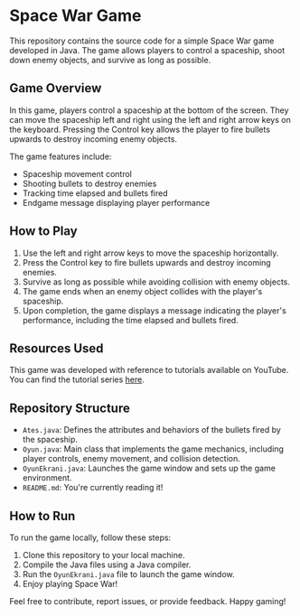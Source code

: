 # Space War Game

This repository contains the source code for a simple Space War game developed in Java. The game allows players to control a spaceship, shoot down enemy objects, and survive as long as possible.

## Game Overview

In this game, players control a spaceship at the bottom of the screen. They can move the spaceship left and right using the left and right arrow keys on the keyboard. Pressing the Control key allows the player to fire bullets upwards to destroy incoming enemy objects.

The game features include:

- Spaceship movement control
- Shooting bullets to destroy enemies
- Tracking time elapsed and bullets fired
- Endgame message displaying player performance

## How to Play

1. Use the left and right arrow keys to move the spaceship horizontally.
2. Press the Control key to fire bullets upwards and destroy incoming enemies.
3. Survive as long as possible while avoiding collision with enemy objects.
4. The game ends when an enemy object collides with the player's spaceship.
5. Upon completion, the game displays a message indicating the player's performance, including the time elapsed and bullets fired.

## Resources Used

This game was developed with reference to tutorials available on YouTube. You can find the tutorial series [here](https://www.youtube.com/playlist?list=PLIHume2cwmHcGWl_h31xBh1zSlqmxfFRQ).

## Repository Structure

- `Ates.java`: Defines the attributes and behaviors of the bullets fired by the spaceship.
- `Oyun.java`: Main class that implements the game mechanics, including player controls, enemy movement, and collision detection.
- `OyunEkrani.java`: Launches the game window and sets up the game environment.
- `README.md`: You're currently reading it!

## How to Run

To run the game locally, follow these steps:

1. Clone this repository to your local machine.
2. Compile the Java files using a Java compiler.
3. Run the `OyunEkrani.java` file to launch the game window.
4. Enjoy playing Space War!

Feel free to contribute, report issues, or provide feedback. Happy gaming!